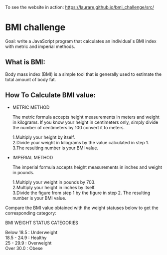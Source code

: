 To see the website in action: https://laurare.github.io/bmi_challenge/src/

# BMI challenge

Goal: write a JavaScript program that calculates an individual`s BMI index with metric and imperial methods.


## What is BMI:

Body mass index (BMI) is a simple tool that is generally used to estimate the total amount of body fat. 


## How To Calculate BMI value:

- METRIC METHOD
    
    The metric formula accepts height measurements in meters and weight in kilograms. If you know your height in centimeters only, simply divide the number of centimeters by 100 convert it to meters.

    1.Multiply your height by itself.  
    2.Divide your weight in kilograms by the value calculated in step 1.  
    3.The resulting number is your BMI value.

- IMPERIAL METHOD
    
    The imperial formula accepts height measurements in inches and weight in pounds.


    1.Multiply your weight in pounds by 703.  
    2.Multiply your height in inches by itself.  
    3.Divide the figure from step 1 by the figure in step 2. The resulting number is your BMI value. 

Compare the BMI value obtained with the weight statuses below to get the corresponding category:

BMI WEIGHT STATUS CATEGORIES

Below 18.5 : Underweight   
18.5 - 24.9 : Healthy  
25 - 29.9 : Overweight  
Over 30.0 : Obese

